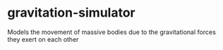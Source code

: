 # gravitation-simulator

Models the movement of massive bodies due to the gravitational forces they exert on each other
